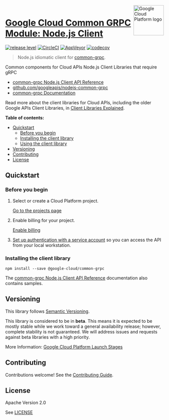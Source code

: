 <img src="https://avatars2.githubusercontent.com/u/2810941?v=3&s=96" alt="Google Cloud Platform logo" title="Google Cloud Platform" align="right" height="96" width="96"/>

# [Google Cloud Common GRPC Module: Node.js Client](https://github.com/googleapis/nodejs-common-grpc)

[![release level](https://img.shields.io/badge/release%20level-beta-yellow.svg?style&#x3D;flat)](https://cloud.google.com/terms/launch-stages)
[![CircleCI](https://img.shields.io/circleci/project/github/googleapis/nodejs-common-grpc.svg?style=flat)](https://circleci.com/gh/googleapis/nodejs-common-grpc)
[![AppVeyor](https://ci.appveyor.com/api/projects/status/github/googleapis/nodejs-common-grpc?branch=master&svg=true)](https://ci.appveyor.com/project/googleapis/nodejs-common-grpc)
[![codecov](https://img.shields.io/codecov/c/github/googleapis/nodejs-common-grpc/master.svg?style=flat)](https://codecov.io/gh/googleapis/nodejs-common-grpc)

> Node.js idiomatic client for [common-grpc][product-docs].

Common components for Cloud APIs Node.js Client Libraries that require gRPC

* [common-grpc Node.js Client API Reference][client-docs]
* [github.com/googleapis/nodejs-common-grpc](https://github.com/googleapis/nodejs-common-grpc)
* [common-grpc Documentation][product-docs]

Read more about the client libraries for Cloud APIs, including the older
Google APIs Client Libraries, in [Client Libraries Explained][explained].

[explained]: https://cloud.google.com/apis/docs/client-libraries-explained

**Table of contents:**

* [Quickstart](#quickstart)
  * [Before you begin](#before-you-begin)
  * [Installing the client library](#installing-the-client-library)
  * [Using the client library](#using-the-client-library)
* [Versioning](#versioning)
* [Contributing](#contributing)
* [License](#license)

## Quickstart

### Before you begin

1.  Select or create a Cloud Platform project.

    [Go to the projects page][projects]

1.  Enable billing for your project.

    [Enable billing][billing]

1.  [Set up authentication with a service account][auth] so you can access the
    API from your local workstation.

[projects]: https://console.cloud.google.com/project
[billing]: https://support.google.com/cloud/answer/6293499#enable-billing
[enable_api]: https://console.cloud.google.com/flows/enableapi?apiid=
[auth]: https://cloud.google.com/docs/authentication/getting-started

### Installing the client library

    npm install --save @google-cloud/common-grpc



The [common-grpc Node.js Client API Reference][client-docs] documentation
also contains samples.

## Versioning

This library follows [Semantic Versioning](http://semver.org/).

This library is considered to be in **beta**. This means it is expected to be
mostly stable while we work toward a general availability release; however,
complete stability is not guaranteed. We will address issues and requests
against beta libraries with a high priority.

More Information: [Google Cloud Platform Launch Stages][launch_stages]

[launch_stages]: https://cloud.google.com/terms/launch-stages

## Contributing

Contributions welcome! See the [Contributing Guide](https://github.com/googleapis/nodejs-common-grpc/blob/master/.github/CONTRIBUTING.md).

## License

Apache Version 2.0

See [LICENSE](https://github.com/googleapis/nodejs-common-grpc/blob/master/LICENSE)

[client-docs]: https://cloud.google.com/nodejs/docs/
[product-docs]: https://cloud.google.com/nodejs/docs/
[shell_img]: http://gstatic.com/cloudssh/images/open-btn.png
